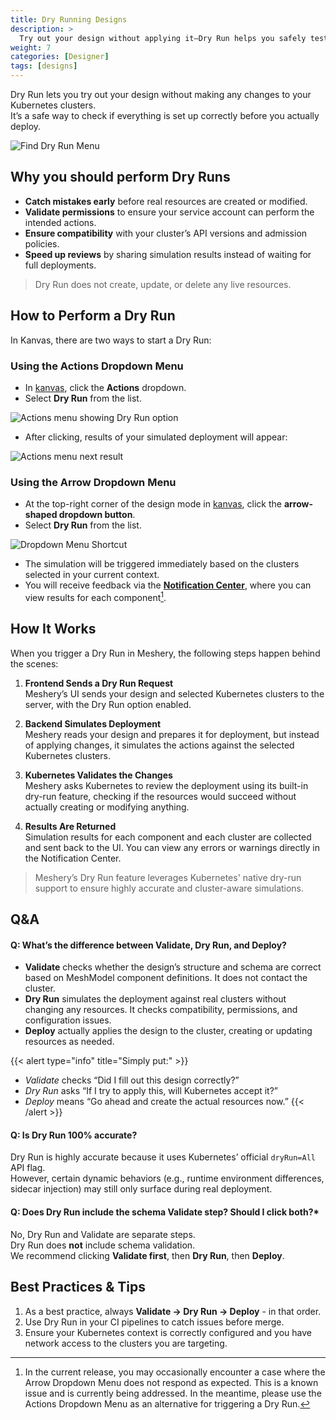 ```yaml
---
title: Dry Running Designs
description: >
  Try out your design without applying it—Dry Run helps you safely test deployments across one or more clusters.
weight: 7
categories: [Designer]
tags: [designs]
---
```


Dry Run lets you try out your design without making any changes to your Kubernetes clusters.  
It’s a safe way to check if everything is set up correctly before you actually deploy.

![Find Dry Run Menu](/kanvas/tasks/designs/images/find-dry-run-menu.gif)

## Why you should perform Dry Runs

- **Catch mistakes early** before real resources are created or modified.  
- **Validate permissions** to ensure your service account can perform the intended actions.  
- **Ensure compatibility** with your cluster’s API versions and admission policies.  
- **Speed up reviews** by sharing simulation results instead of waiting for full deployments.  

> Dry Run does not create, update, or delete any live resources.

## How to Perform a Dry Run

In Kanvas, there are two ways to start a Dry Run:

### Using the Actions Dropdown Menu

- In [kanvas](https://playground.meshery.io/extension/meshmap), click the **Actions** dropdown.  
- Select **Dry Run** from the list.

![Actions menu showing Dry Run option](/kanvas/tasks/designs/images/actions-dropdown-menu.png)

- After clicking, results of your simulated deployment will appear:

![Actions menu next result ](/kanvas/tasks/designs/images/actions-dropdown-result.png)

### Using the Arrow Dropdown Menu

- At the top-right corner of the design mode in [kanvas](https://playground.meshery.io/extension/meshmap), click the **arrow-shaped dropdown button**. 
- Select **Dry Run** from the list.

![Dropdown Menu Shortcut](/kanvas/tasks/designs/images/arrow-dropdown-menu.png)

- The simulation will be triggered immediately based on the clusters selected in your current context.
- You will receive feedback via the **[Notification Center](https://docs.meshery.io/guides/infrastructure-management/notification-management)**, where you can view results for each component[^1].

## How It Works

When you trigger a Dry Run in Meshery, the following steps happen behind the scenes:

1. **Frontend Sends a Dry Run Request**  
   Meshery’s UI sends your design and selected Kubernetes clusters to the server, with the Dry Run option enabled.

2. **Backend Simulates Deployment**  
   Meshery reads your design and prepares it for deployment, but instead of applying changes, it simulates the actions against the selected Kubernetes clusters.

3. **Kubernetes Validates the Changes**  
   Meshery asks Kubernetes to review the deployment using its built-in dry-run feature, checking if the resources would succeed without actually creating or modifying anything.

4. **Results Are Returned**  
   Simulation results for each component and each cluster are collected and sent back to the UI. You can view any errors or warnings directly in the Notification Center.

> Meshery’s Dry Run feature leverages Kubernetes' native dry-run support to ensure highly accurate and cluster-aware simulations.

## Q&A

#### Q: What’s the difference between Validate, Dry Run, and Deploy? 
- **Validate** checks whether the design’s structure and schema are correct based on MeshModel component definitions. It does not contact the cluster.  
- **Dry Run** simulates the deployment against real clusters without changing any resources. It checks compatibility, permissions, and configuration issues.  
- **Deploy** actually applies the design to the cluster, creating or updating resources as needed.

{{< alert type="info" title="Simply put:" >}}
- *Validate* checks “Did I fill out this design correctly?”  
- *Dry Run* asks “If I try to apply this, will Kubernetes accept it?”  
- *Deploy* means “Go ahead and create the actual resources now.”
{{< /alert >}}

#### Q: Is Dry Run 100% accurate?
Dry Run is highly accurate because it uses Kubernetes’ official `dryRun=All` API flag.  
However, certain dynamic behaviors (e.g., runtime environment differences, sidecar injection) may still only surface during real deployment.

#### Q: Does Dry Run include the schema Validate step? Should I click both?*  
No, Dry Run and Validate are separate steps.  
Dry Run does **not** include schema validation.  
We recommend clicking **Validate first**, then **Dry Run**, then **Deploy**.

## Best Practices & Tips

1. As a best practice, always **Validate → Dry Run → Deploy** - in that order.   
2. Use Dry Run in your CI pipelines to catch issues before merge.  
3. Ensure your Kubernetes context is correctly configured and you have network access to the clusters you are targeting.  

[^1]: In the current release, you may occasionally encounter a case where the Arrow Dropdown Menu does not respond as expected. This is a known issue and is currently being addressed. In the meantime, please use the Actions Dropdown Menu as an alternative for triggering a Dry Run.